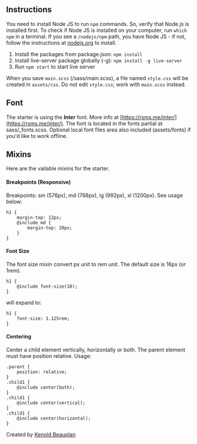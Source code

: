 ## Instructions
You need to install Node JS to run `npm` commands. So, verify that Node.js is installed first. To check if Node JS is installed on your computer, run `which npm` in a terminal. If you see a `/nodejs/npm` path, you have Node JS - if not, follow the instructions at [nodejs.org](https://nodejs.org/en/) to install.

1. Install the packages from package.json: `npm install`
2. Install live-server package globally (-g): `npm install -g live-server`
3. Run `npm start` to start live server

When you save `main.scss` (/sass/main.scss), a file named `style.css` will be created in `assets/css`. Do not edit `style.css`; work with `main.scss` instead.

## Font
The starter is using the ***Inter*** font. More info at [https://rsms.me/inter/](https://rsms.me/inter/). The font is located in the fonts partial at sass/_fonts.scss. Optional local font files area also included (assets/fonts) if you'd like to work offline.

## Mixins
Here are the vailable mixins for the starter.

#### Breakpoints (Responsive)
Breakpoints: sm (576px), md (768px), lg (992px), xl (1200px). See usage below:
```
h1 {
    margin-top: 12px;
    @include md {
        margin-top: 20px;
    }
}
```

#### Font Size
The font size mixin convert px unit to rem unit. The default size is 16px (or 1rem).
```
h1 {
    @include font-size(18);
}
```
will expand to:
```
h1 {
    font-size: 1.125rem;
}
```

#### Centering
Center a child element vertically, horizontally or both. The parent element must have position relative.
Usage:
```
.parent {
    position: relative;
}
.child1 {
    @include center(both);
}
.child1 {
    @include center(vertical);
}
.child1 {
    @include center(horizontal);
}
```

Created by [Kenold Beauplan](https://twitter.com/kenoldb)
